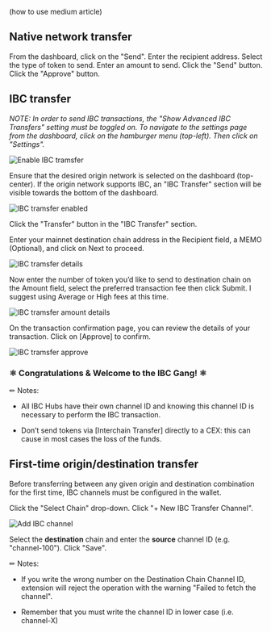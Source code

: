 (how to use medium article)

## Native network transfer

From the dashboard, click on the "Send".
Enter the recipient address.
Select the type of token to send.
Enter an amount to send.
Click the "Send" button.
Click the "Approve" button.

## IBC transfer

_NOTE: In order to send IBC transactions, the "Show Advanced IBC Transfers" setting must be toggled on.
To navigate to the settings page from the dashboard, click on the hamburger menu (top-left).
Then click on "Settings"._

![Enable IBC tramsfer](./images/wallet/enable_IBC_transfer.jpg)

Ensure that the desired origin network is selected on the dashboard (top-center).
If the origin network supports IBC, an "IBC Transfer" section will be visible towards the bottom of the dashboard.

![IBC tramsfer enabled](./images/wallet/IBC_transfer_enabled.jpg)

Click the "Transfer" button in the "IBC Transfer" section.

Enter your mainnet destination chain address in the Recipient field, a MEMO (Optional), and click on Next to proceed.

![IBC tramsfer details](./images/wallet/IBC_transfer_details.jpg)

Now enter the number of token you’d like to send to destination chain on the Amount field, select the preferred transaction fee then click Submit.
I suggest using Average or High fees at this time.

![IBC tramsfer amount details](./images/wallet/IBC_transfer_amount.jpg)

On the transaction confirmation page, you can review the details of your transaction. Click on [Approve] to confirm.

![IBC tramsfer approve](./images/wallet/IBC_transfer_approve.jpg)

### ⚛️ Congratulations & Welcome to the IBC Gang! ⚛️

✏ Notes:

- All IBC Hubs have their own channel ID and knowing this channel ID is necessary to perform the IBC transaction.

- Don’t send tokens via [Interchain Transfer] directly to a CEX: this can cause in most cases the loss of the funds.

## First-time origin/destination transfer

Before transferring between any given origin and destination combination for the first time, IBC channels must be configured in the wallet.

Click the "Select Chain" drop-down.
Click "+ New IBC Transfer Channel".

![Add IBC channel](./images/wallet/add_IBC_channel.jpg)

Select the **destination** chain and enter the **source** channel ID (e.g. "channel-100").
Click "Save".

✏ Notes:

- If you write the wrong number on the Destination Chain Channel ID, extension will reject the operation with the warning "Failed to fetch the channel".

- Remember that you must write the channel ID in lower case (i.e. channel-X)
